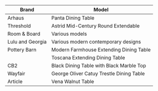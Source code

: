| Brand            | Model                                    |
|------------------|------------------------------------------|
| Arhaus           | Panta Dining Table                       |
| Threshold        | Astrid Mid-Century Round Extendable      |
| Room & Board     | Various models                           |
| Lulu and Georgia | Various modern contemporary designs      |
| Pottery Barn     | Modern Farmhouse Extending Dining Table  |
|                  | Toscana Extending Dining Table           |
| CB2              | Black Dining Table with Black Marble Top |
| Wayfair          | George Oliver Catuy Trestle Dining Table |
| Article          | Vena Walnut Table                        |